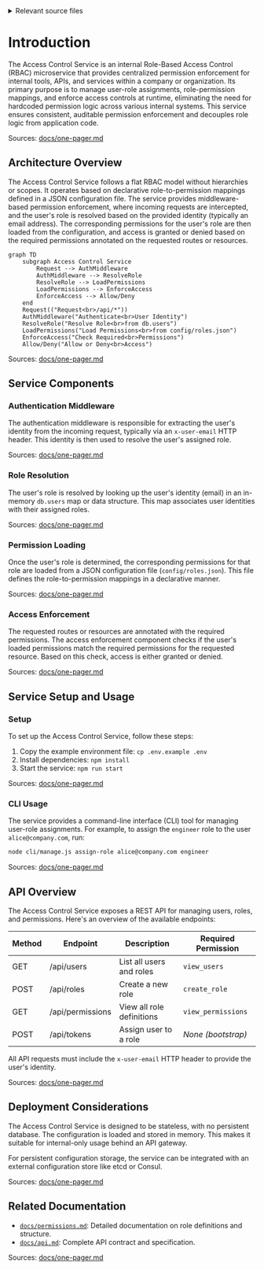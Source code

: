 <details>
<summary>Relevant source files</summary>

The following files were used as context for generating this wiki page:

- [README.md](https://github.com/agattani123/access-control-service/blob/main/README.md)
- [docs/one-pager.md](https://github.com/agattani123/access-control-service/blob/main/docs/one-pager.md)

</details>

# Introduction

The Access Control Service is an internal Role-Based Access Control (RBAC) microservice that provides centralized permission enforcement for internal tools, APIs, and services within a company or organization. Its primary purpose is to manage user-role assignments, role-permission mappings, and enforce access controls at runtime, eliminating the need for hardcoded permission logic across various internal systems. This service ensures consistent, auditable permission enforcement and decouples role logic from application code.

Sources: [docs/one-pager.md](https://github.com/agattani123/access-control-service/blob/main/docs/one-pager.md)

## Architecture Overview

The Access Control Service follows a flat RBAC model without hierarchies or scopes. It operates based on declarative role-to-permission mappings defined in a JSON configuration file. The service provides middleware-based permission enforcement, where incoming requests are intercepted, and the user's role is resolved based on the provided identity (typically an email address). The corresponding permissions for the user's role are then loaded from the configuration, and access is granted or denied based on the required permissions annotated on the requested routes or resources.

```mermaid
graph TD
    subgraph Access Control Service
        Request --> AuthMiddleware
        AuthMiddleware --> ResolveRole
        ResolveRole --> LoadPermissions
        LoadPermissions --> EnforceAccess
        EnforceAccess --> Allow/Deny
    end
    Request(("Request<br>/api/*"))
    AuthMiddleware("Authenticate<br>User Identity")
    ResolveRole("Resolve Role<br>from db.users")
    LoadPermissions("Load Permissions<br>from config/roles.json")
    EnforceAccess("Check Required<br>Permissions")
    Allow/Deny("Allow or Deny<br>Access")
```

Sources: [docs/one-pager.md](https://github.com/agattani123/access-control-service/blob/main/docs/one-pager.md)

## Service Components

### Authentication Middleware

The authentication middleware is responsible for extracting the user's identity from the incoming request, typically via an `x-user-email` HTTP header. This identity is then used to resolve the user's assigned role.

Sources: [docs/one-pager.md](https://github.com/agattani123/access-control-service/blob/main/docs/one-pager.md)

### Role Resolution

The user's role is resolved by looking up the user's identity (email) in an in-memory `db.users` map or data structure. This map associates user identities with their assigned roles.

Sources: [docs/one-pager.md](https://github.com/agattani123/access-control-service/blob/main/docs/one-pager.md)

### Permission Loading

Once the user's role is determined, the corresponding permissions for that role are loaded from a JSON configuration file (`config/roles.json`). This file defines the role-to-permission mappings in a declarative manner.

Sources: [docs/one-pager.md](https://github.com/agattani123/access-control-service/blob/main/docs/one-pager.md)

### Access Enforcement

The requested routes or resources are annotated with the required permissions. The access enforcement component checks if the user's loaded permissions match the required permissions for the requested resource. Based on this check, access is either granted or denied.

Sources: [docs/one-pager.md](https://github.com/agattani123/access-control-service/blob/main/docs/one-pager.md)

## Service Setup and Usage

### Setup

To set up the Access Control Service, follow these steps:

1. Copy the example environment file: `cp .env.example .env`
2. Install dependencies: `npm install`
3. Start the service: `npm run start`

Sources: [docs/one-pager.md](https://github.com/agattani123/access-control-service/blob/main/docs/one-pager.md)

### CLI Usage

The service provides a command-line interface (CLI) tool for managing user-role assignments. For example, to assign the `engineer` role to the user `alice@company.com`, run:

```bash
node cli/manage.js assign-role alice@company.com engineer
```

Sources: [docs/one-pager.md](https://github.com/agattani123/access-control-service/blob/main/docs/one-pager.md)

## API Overview

The Access Control Service exposes a REST API for managing users, roles, and permissions. Here's an overview of the available endpoints:

| Method | Endpoint         | Description                   | Required Permission |
|--------|------------------|-------------------------------|--------------------|
| GET    | /api/users       | List all users and roles      | `view_users`       |
| POST   | /api/roles       | Create a new role             | `create_role`      |
| GET    | /api/permissions | View all role definitions     | `view_permissions` |
| POST   | /api/tokens      | Assign user to a role         | *None (bootstrap)* |

All API requests must include the `x-user-email` HTTP header to provide the user's identity.

Sources: [docs/one-pager.md](https://github.com/agattani123/access-control-service/blob/main/docs/one-pager.md)

## Deployment Considerations

The Access Control Service is designed to be stateless, with no persistent database. The configuration is loaded and stored in memory. This makes it suitable for internal-only usage behind an API gateway.

For persistent configuration storage, the service can be integrated with an external configuration store like etcd or Consul.

Sources: [docs/one-pager.md](https://github.com/agattani123/access-control-service/blob/main/docs/one-pager.md)

## Related Documentation

- [`docs/permissions.md`](docs/permissions.md): Detailed documentation on role definitions and structure.
- [`docs/api.md`](docs/api.md): Complete API contract and specification.

Sources: [docs/one-pager.md](https://github.com/agattani123/access-control-service/blob/main/docs/one-pager.md)